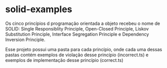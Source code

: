 # solid-examples

Os cinco princípios d programação orientada a objeto recebeu o nome de SOLID:
Single Responsiblity Principle, Open-Closed Principle, Liskov Substitution Principle, Interface Segregation Principle e Dependency Inversion Principle.

Esse projeto possui uma pasta para cada princípio, onde cada uma dessas pastas contém exemplos de violação desse princípio (incorrect.ts) e exemplos de implementação desse princípio (correct.ts)
